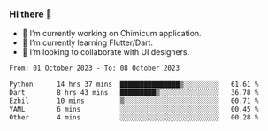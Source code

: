 ### Hi there 👋

<!--
**devcat37/devcat37** is a ✨ _special_ ✨ repository because its `README.md` (this file) appears on your GitHub profile.-->


- 🔭 I’m currently working on Chimicum application.
- 🌱 I’m currently learning Flutter/Dart.
- 👯 I’m looking to collaborate with UI designers.
<!-- - 🤔 I’m looking for help with ... -->

<!--START_SECTION:waka-->

```txt
From: 01 October 2023 - To: 08 October 2023

Python      14 hrs 37 mins  ███████████████▒░░░░░░░░░   61.61 %
Dart        8 hrs 43 mins   █████████▒░░░░░░░░░░░░░░░   36.78 %
Ezhil       10 mins         ▒░░░░░░░░░░░░░░░░░░░░░░░░   00.71 %
YAML        6 mins          ░░░░░░░░░░░░░░░░░░░░░░░░░   00.45 %
Other       4 mins          ░░░░░░░░░░░░░░░░░░░░░░░░░   00.28 %
```

<!--END_SECTION:waka-->
